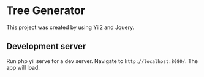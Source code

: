 # Tree Generator

This project was created by using Yii2 and Jquery.

## Development server
Run  php yii serve for a dev server. Navigate to `http://localhost:8080/`. The app will  load.

